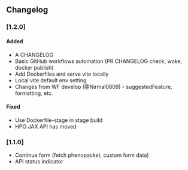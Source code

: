 ## Changelog

### [1.2.0]
#### Added
- A CHANGELOG
- Basic GitHub workflows automation (PR CHANGELOG check, woke, docker publish)
- Add Dockerfiles and serve vite locally
- Local vite default env setting
- Changes from WF develop (@Nirmal0809) - suggestedFeature, formatting, etc.
#### Fixed
- Use Dockerfile-stage in stage build
- HPO JAX API has moved

### [1.1.0]
- Continue form (fetch phenopacket, custom form data)
- API status indicator
